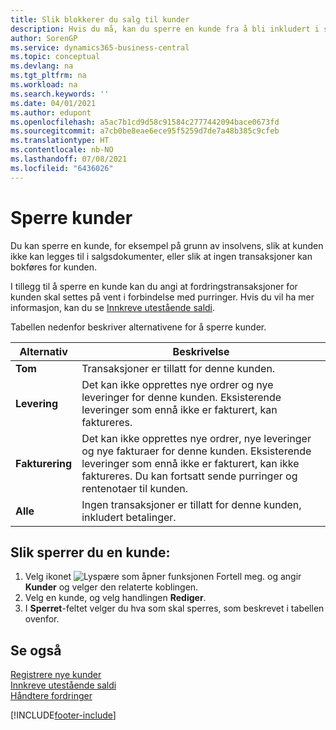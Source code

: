 ```yaml
---
title: Slik blokkerer du salg til kunder
description: Hvis du må, kan du sperre en kunde fra å bli inkludert i salgsdokumenter og andre salgstransaksjoner.
author: SorenGP
ms.service: dynamics365-business-central
ms.topic: conceptual
ms.devlang: na
ms.tgt_pltfrm: na
ms.workload: na
ms.search.keywords: ''
ms.date: 04/01/2021
ms.author: edupont
ms.openlocfilehash: a5ac7b1cd9d58c91584c2777442094bace0673fd
ms.sourcegitcommit: a7cb0be8eae6ece95f5259d7de7a48b385c9cfeb
ms.translationtype: HT
ms.contentlocale: nb-NO
ms.lasthandoff: 07/08/2021
ms.locfileid: "6436026"
---
```

# <a name="block-customers"></a>Sperre kunder
Du kan sperre en kunde, for eksempel på grunn av insolvens, slik at kunden ikke kan legges til i salgsdokumenter, eller slik at ingen transaksjoner kan bokføres for kunden.

I tillegg til å sperre en kunde kan du angi at fordringstransaksjoner for kunden skal settes på vent i forbindelse med purringer. Hvis du vil ha mer informasjon, kan du se [Innkreve utestående saldi](receivables-collect-outstanding-balances.md).   

Tabellen nedenfor beskriver alternativene for å sperre kunder.  

|Alternativ|Beskrivelse|  
|--------------------|------------|  
|**Tom**|Transaksjoner er tillatt for denne kunden.|
|**Levering**|Det kan ikke opprettes nye ordrer og nye leveringer for denne kunden. Eksisterende leveringer som ennå ikke er fakturert, kan faktureres.|  
|**Fakturering**|Det kan ikke opprettes nye ordrer, nye leveringer og nye fakturaer for denne kunden. Eksisterende leveringer som ennå ikke er fakturert, kan ikke faktureres. Du kan fortsatt sende purringer og rentenotaer til kunden.|  
|**Alle**|Ingen transaksjoner er tillatt for denne kunden, inkludert betalinger.|  

## <a name="to-block-a-customer"></a>Slik sperrer du en kunde:  
1. Velg ikonet ![Lyspære som åpner funksjonen Fortell meg.](media/ui-search/search_small.png "Fortell hva du vil gjøre") og angir **Kunder** og velger den relaterte koblingen.
2. Velg en kunde, og velg handlingen **Rediger**.
3. I **Sperret**-feltet velger du hva som skal sperres, som beskrevet i tabellen ovenfor.

## <a name="see-also"></a>Se også  
[Registrere nye kunder](sales-how-register-new-customers.md)  
[Innkreve utestående saldi](receivables-collect-outstanding-balances.md)  
[Håndtere fordringer](receivables-manage-receivables.md)  


[!INCLUDE[footer-include](includes/footer-banner.md)]